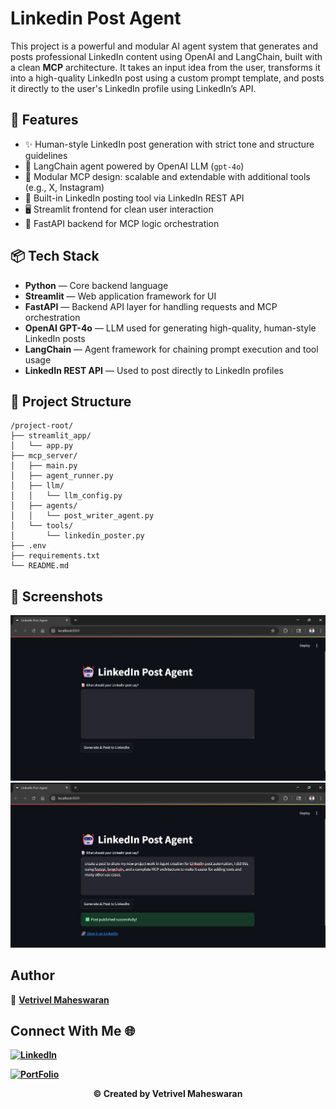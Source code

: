 
# Linkedin Post Agent

This project is a powerful and modular AI agent system that generates and posts professional LinkedIn content using OpenAI and LangChain, built with a clean **MCP** architecture.
It takes an input idea from the user, transforms it into a high-quality LinkedIn post using a custom prompt template, and posts it directly to the user's LinkedIn profile using LinkedIn’s API.

## 🚀 Features

- ✨ Human-style LinkedIn post generation with strict tone and structure guidelines
- 🧠 LangChain agent powered by OpenAI LLM (`gpt-4o`)
- 🧩 Modular MCP design: scalable and extendable with additional tools (e.g., X, Instagram)
- 🔧 Built-in LinkedIn posting tool via LinkedIn REST API
- 🖥️ Streamlit frontend for clean user interaction
- 🔄 FastAPI backend for MCP logic orchestration

## 📦 Tech Stack

- **Python** — Core backend language
- **Streamlit** — Web application framework for UI
- **FastAPI** — Backend API layer for handling requests and MCP orchestration
- **OpenAI GPT-4o** — LLM used for generating high-quality, human-style LinkedIn posts
- **LangChain** — Agent framework for chaining prompt execution and tool usage
- **LinkedIn REST API** — Used to post directly to LinkedIn profiles

## 📁 Project Structure

```
/project-root/
├── streamlit_app/
│   └── app.py
├── mcp_server/ 
│   ├── main.py 
│   ├── agent_runner.py 
│   ├── llm/
│   │   └── llm_config.py 
│   ├── agents/
│   │   └── post_writer_agent.py 
│   └── tools/
│       └── linkedin_poster.py 
├── .env 
├── requirements.txt 
└── README.md
```

## 📸 Screenshots

![Index](static/Index1.png)
![Index](static/Index2.png)

## Author

👤 **[Vetrivel Maheswaran](https://github.com/Vetrivel07)**

## Connect With Me 🌐

**[![LinkedIn](https://img.shields.io/badge/LinkedIn-Vetrivel%20Maheswaran-green)](https://www.linkedin.com/in/vetrivel-maheswaran/)**

**[![PortFolio](https://img.shields.io/badge/Portfolio-Vetrivel%20Maheswaran-blue)](https://vetrivel07.github.io/vetrivel-maheswaran)**

<p align="center"><b>© Created by Vetrivel Maheswaran</b></p?
